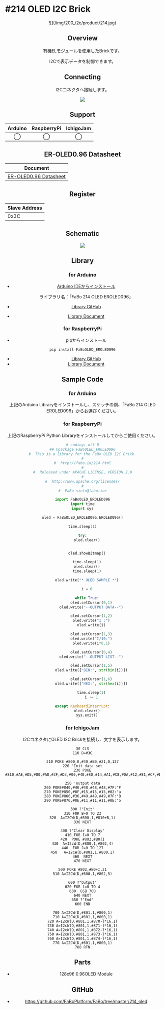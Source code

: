 # #214 OLED I2C Brick

<center>![](/img/200_i2c/product/214.jpg)
<!--COLORME-->

## Overview
有機ELモジュールを使用したBrickです。

I2Cで表示データを制御できます。

## Connecting
I2Cコネクタへ接続します。

![](/img/200_i2c/connect/214_oled_connect.jpg)

## Support
|Arduino|RaspberryPi|IchigoJam|
|:--:|:--:|:--:|
|◯|◯|◯|

## ER-OLED0.96 Datasheet
| Document |
| -- |
| [ER-OLED0.96 Datasheet](http://www.buydisplay.com/download/manual/ER-OLED0.96_Series_Datasheet.pdf) |

## Register
| Slave Address |
| -- |
| 0x3C |

## Schematic
![](/img/200_i2c/schematic/214_oled.png)

## Library
### for Arduino
- [Arduino IDEからインストール](http://fabo.io/library_install.html)

  ライブラリ名：「FaBo 214 OLED EROLED096」

- [Library GitHub](https://github.com/FaBoPlatform/FaBoOLED-EROLED096-Library)
- [Library Document](http://fabo.io/doxygen/FaBoOLED-EROLED096-Library)

### for RaspberryPi
- pipからインストール
```
pip install FaBoOLED_EROLED096
```
- [Library GitHub](https://github.com/FaBoPlatform/FaBoOLED-EROLED096-Python)
- [Library Document](http://fabo.io/doxygen/FaBoOLED-EROLED096-Python/)

## Sample Code
### for Arduino
上記のArduino Libraryをインストールし、スケッチの例、「FaBo 214 OLED EROLED096」からお選びください。

### for RaspberryPi
上記のRaspberryPi Python Libraryをインストールしてからご使用ください。

```python
# coding: utf-8
## @package FaBoOLED_EROLED096
#  This is a library for the FaBo OLED I2C Brick.
#
#  http://fabo.io/214.html
#
#  Released under APACHE LICENSE, VERSION 2.0
#
#  http://www.apache.org/licenses/
#
#  FaBo <info@fabo.io>

import FaBoOLED_EROLED096
import time
import sys

oled = FaBoOLED_EROLED096.EROLED096()

time.sleep(1)

try:
    oled.clear()


    oled.showBitmap()

    time.sleep(1)
    oled.clear()
    time.sleep(1)

    oled.write("* OLED SAMPLE *")

    i = 0

    while True:
        oled.setCursor(0,1)
        oled.write("--OUTPUT DATA--")

        oled.setCursor(1,2)
        oled.write("I :")
        oled.write(i)

        oled.setCursor(1,3)
        oled.write("I/10:")
        oled.write(i*0.1)

        oled.setCursor(0,4)
        oled.write("--OUTPUT LIST--")

        oled.setCursor(1,5)
        oled.write(["BIN:", str(bin(i))])

        oled.setCursor(1,6)
        oled.write(["HEX:", str(hex(i))])

        time.sleep(1)
        i += 1

except KeyboardInterrupt:
    oled.clear()
    sys.exit()
```

### for IchigoJam
I2CコネクタにOLED I2C Brickを接続し、文字を表示します。

```
30 CLS
110 D=#3C

210 POKE #800,0,#40,#B0,#21,0,127
220 'Init data set
230 POKE #810,#AE,#D5,#80,#A8,#3F,#D3,#00,#40,#8D,#14,#A1,#C8,#DA,#12,#81,#CF,#D9,#F1,#DB,#20,#A4,#A6,#AF

250 'output data
260 POKE#840,#40,#48,#48,#48,#7F:'F
270 POKE#850,#0F,#15,#15,#15,#02:'a
280 POKE#860,#36,#49,#49,#49,#7F:'B
290 POKE#870,#0E,#11,#11,#11,#0E:'o

300 ?"Init"
310 FOR B=0 TO 23
320  A=I2CW(D,#800,1,#810+B,1)
330 NEXT

400 ?"Clear Display"
410 FOR I=0 TO 7
420  POKE #802,#B0|I
430  A=I2cW(D,#800,1,#802,4)
440  FOR J=0 TO 127
450   A=I2CW(D,#801,1,#800,1)
460  NEXT
470 NEXT

500 POKE #802,#B0+I,21
510 A=I2CW(D,#800,1,#802,5)

600 ?"Output"
620 FOR l=0 TO 4
630  GSB 700
640 NEXT
650 ?"End"
660 END

700 A=I2CW(D,#801,1,#800,1)
710 A=I2CW(D,#801,1,#800,1)
720 A=I2cW(D,#801,1,#870-l*16,1)
730 A=I2cW(D,#801,1,#871-l*16,1)
740 A=I2cW(D,#801,1,#872-l*16,1)
750 A=I2cW(D,#801,1,#873-l*16,1)
760 A=I2cW(D,#801,1,#874-l*16,1)
770 A=I2CW(D,#801,1,#800,1)
780 RTN
```

## Parts
- 128x96 0.96OLED Module

## GitHub
- https://github.com/FaBoPlatform/FaBo/tree/master/214_oled
